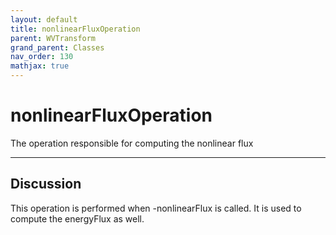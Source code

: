 ```yaml
---
layout: default
title: nonlinearFluxOperation
parent: WVTransform
grand_parent: Classes
nav_order: 130
mathjax: true
---
```


#  nonlinearFluxOperation

The operation responsible for computing the nonlinear flux


---

## Discussion
This operation is performed when -nonlinearFlux is called. It is
  used to compute the energyFlux as well.
